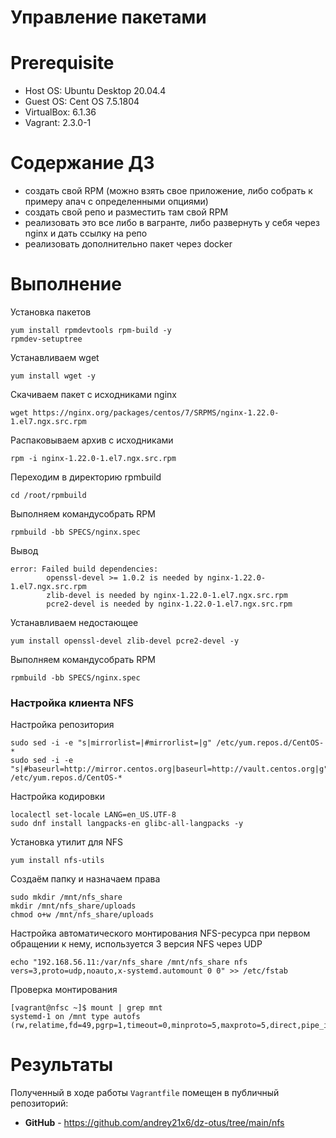 # Управление пакетами

# **Prerequisite**
- Host OS: Ubuntu Desktop 20.04.4
- Guest OS: Cent OS 7.5.1804
- VirtualBox: 6.1.36
- Vagrant: 2.3.0-1

# **Содержание ДЗ**

* создать свой RPM (можно взять свое приложение, либо собрать к примеру апач с определенными опциями)
* создать свой репо и разместить там свой RPM
* реализовать это все либо в вагранте, либо развернуть у себя через nginx и дать ссылку на репо
* реализовать дополнительно пакет через docker

# **Выполнение**


Установка пакетов
```
yum install rpmdevtools rpm-build -y
rpmdev-setuptree
```

Устанавливаем wget
```
yum install wget -y
```

Скачиваем пакет с исходниками nginx
```
wget https://nginx.org/packages/centos/7/SRPMS/nginx-1.22.0-1.el7.ngx.src.rpm
```

Распаковываем архив с исходниками
```
rpm -i nginx-1.22.0-1.el7.ngx.src.rpm
```

Переходим в директорию rpmbuild
```
cd /root/rpmbuild
```

Выполняем командусобрать RPM
```
rpmbuild -bb SPECS/nginx.spec
```

Вывод
```
error: Failed build dependencies:
        openssl-devel >= 1.0.2 is needed by nginx-1.22.0-1.el7.ngx.src.rpm
        zlib-devel is needed by nginx-1.22.0-1.el7.ngx.src.rpm
        pcre2-devel is needed by nginx-1.22.0-1.el7.ngx.src.rpm
```

Устанавливаем недостающее
```
yum install openssl-devel zlib-devel pcre2-devel -y
```

Выполняем командусобрать RPM
```
rpmbuild -bb SPECS/nginx.spec
```





### Настройка клиента NFS

Настройка репозитория

```
sudo sed -i -e "s|mirrorlist=|#mirrorlist=|g" /etc/yum.repos.d/CentOS-*
sudo sed -i -e "s|#baseurl=http://mirror.centos.org|baseurl=http://vault.centos.org|g" /etc/yum.repos.d/CentOS-*
```

Настройка кодировки

```
localectl set-locale LANG=en_US.UTF-8
sudo dnf install langpacks-en glibc-all-langpacks -y
```

Установка утилит для NFS
```
yum install nfs-utils
```

Создаём папку и назначаем права
```
sudo mkdir /mnt/nfs_share
mkdir /mnt/nfs_share/uploads
chmod o+w /mnt/nfs_share/uploads
```

Настройка автоматического монтирования NFS-ресурса при первом обращении к нему,
используется 3 версия NFS через UDP
```
echo "192.168.56.11:/var/nfs_share /mnt/nfs_share nfs vers=3,proto=udp,noauto,x-systemd.automount 0 0" >> /etc/fstab
```

Проверка монтирования
```
[vagrant@nfsc ~]$ mount | grep mnt
systemd-1 on /mnt type autofs (rw,relatime,fd=49,pgrp=1,timeout=0,minproto=5,maxproto=5,direct,pipe_ino=25331)
```

# **Результаты**

Полученный в ходе работы `Vagrantfile` помещен в публичный репозиторий:
- **GitHub** - https://github.com/andrey21x6/dz-otus/tree/main/nfs
